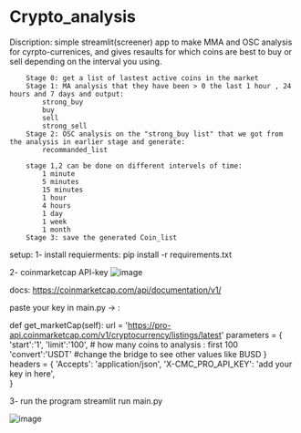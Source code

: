 # Crypto_analysis
Discription:
simple streamlit(screener) app to make MMA and OSC analysis for cyrpto-currenices, and gives resaults for which coins are best to buy or sell depending on the interval you using.


        Stage 0: get a list of lastest active coins in the market
        Stage 1: MA analysis that they have been > 0 the last 1 hour , 24 hours and 7 days and output:
            strong_buy
            buy
            sell
            strong_sell
        Stage 2: OSC analysis on the "strong_buy list" that we got from the analysis in earlier stage and generate: 
            recommanded_list
        
        stage 1,2 can be done on different intervels of time:
            1 minute
            5 minutes
            15 minutes
            1 hour
            4 hours
            1 day
            1 week
            1 month
        Stage 3: save the generated Coin_list

setup:
1- install requierments:
pip install -r requirements.txt

2- coinmarketcap API-key
![image](https://user-images.githubusercontent.com/17545900/116851923-a6df8080-abf3-11eb-9ad2-66b6aa6e3667.png)

docs: https://coinmarketcap.com/api/documentation/v1/

paste your key in main.py -> :

 def get_marketCap(self):
        url = 'https://pro-api.coinmarketcap.com/v1/cryptocurrency/listings/latest'
        parameters = {
        'start':'1',
        'limit':'100', # how many coins to analysis : first 100
        'convert':'USDT' #change the bridge to see other values like BUSD
        }
        headers = {
        'Accepts': 'application/json',
        'X-CMC_PRO_API_KEY': 'add your key in here',   
        }

3- run the program
streamlit run main.py

![image](https://user-images.githubusercontent.com/17545900/116814244-2c155780-ab58-11eb-8b80-6d2b73bd27d8.png)
